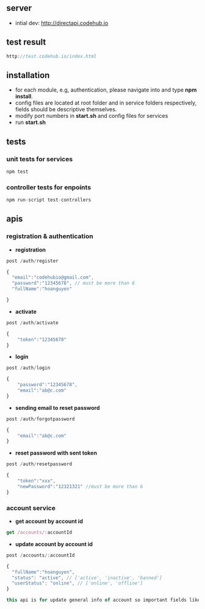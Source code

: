 ## server
- intial dev: http://directapi.codehub.io

## test result
```javascript
http://test.codehub.io/index.html
```

## installation

* for each module, e.g, authentication, please navigate into and type **npm install**.
* config files are located at root folder and in service folders respectively, fields should be descriptive themselves.
* modify port numbers in **start.sh** and config files for services
* run **start.sh**

## tests
### unit tests for services
```javascript
npm test
```
### controller tests for enpoints
```javascript
npm run-script test-controllers
```

## apis

### registration & authentication

* **registration**
```javascript
post /auth/register
```
```javascript
{
  "email":"codehubio@gmail.com",
  "password":"12345678", // must be more than 6
  "fullName":"hoanguyen"

}
```
* **activate**
```javascript
post /auth/activate
````

```javascript
{
	"token":"12345678"
}
```

* **login**

```javascript
post /auth/login
```

```javascript
{
	"password":"12345678",
	"email":"ab@c.com"
}
```
* **sending email to reset password**

```javascript
post /auth/forgotpassword
```

```javascript
{
	"email":"ab@c.com"
}
```
* **reset password with sent token**

```javascript
post /auth/resetpassword
```

```javascript
{
	"token":"xxx",
	"newPassword":"12321321" //must be more than 6
}
```

### account service

* **get account by account id**
```javascript
get /accounts/:accountId 
```
* **update account by account id**
```javascript
post /accounts/:accountId 
```
```javascript
{
  "fullName":"hoanguyen",
  "status": "active", // ['active', 'inactive', 'banned']
  "userStatus": "online", // ['online', 'offline']
}
```
```javascript
this api is for update general info of account so important fields like email, password, id will be **ignored**. to change those fields, please call other specific apis
```
